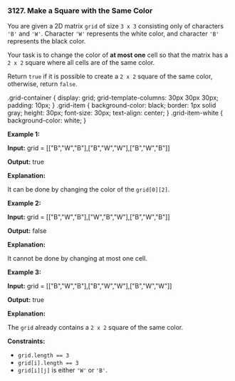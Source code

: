 ### 3127\. Make a Square with the Same Color

You are given a 2D matrix `grid` of size `3 x 3` consisting only of characters `'B'` and `'W'`. Character `'W'` represents the white color, and character `'B'` represents the black color.

Your task is to change the color of **at most one** cell so that the matrix has a `2 x 2` square where all cells are of the same color.

Return `true` if it is possible to create a `2 x 2` square of the same color, otherwise, return `false`.

.grid-container { display: grid; grid-template-columns: 30px 30px 30px; padding: 10px; } .grid-item { background-color: black; border: 1px solid gray; height: 30px; font-size: 30px; text-align: center; } .grid-item-white { background-color: white; }

**Example 1:**

**Input:** grid = \[\["B","W","B"\],\["B","W","W"\],\["B","W","B"\]\]

**Output:** true

**Explanation:**

It can be done by changing the color of the `grid[0][2]`.

**Example 2:**

**Input:** grid = \[\["B","W","B"\],\["W","B","W"\],\["B","W","B"\]\]

**Output:** false

**Explanation:**

It cannot be done by changing at most one cell.

**Example 3:**

**Input:** grid = \[\["B","W","B"\],\["B","W","W"\],\["B","W","W"\]\]

**Output:** true

**Explanation:**

The `grid` already contains a `2 x 2` square of the same color.

**Constraints:**

*   `grid.length == 3`
*   `grid[i].length == 3`
*   `grid[i][j]` is either `'W'` or `'B'`.
